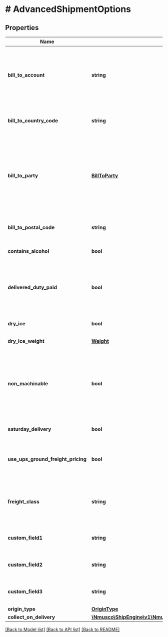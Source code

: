 # # AdvancedShipmentOptions

## Properties

Name | Type | Description | Notes
------------ | ------------- | ------------- | -------------
**bill_to_account** | **string** | This field is used to [bill shipping costs to a third party](https://www.shipengine.com/docs/shipping/bill-to-third-party/).  This field must be used in conjunction with the &#x60;bill_to_country_code&#x60;, &#x60;bill_to_party&#x60;, and &#x60;bill_to_postal_code&#x60; fields. | [optional] [default to 'null']
**bill_to_country_code** | **string** | The two-letter [ISO 3166-1 country code](https://en.wikipedia.org/wiki/ISO_3166-1) of the third-party that is responsible for shipping costs. | [optional] 
**bill_to_party** | [**BillToParty**](BillToParty.md) | Indicates whether to bill shipping costs to the recipient or to a third-party.  When billing to a third-party, the &#x60;bill_to_account&#x60;, &#x60;bill_to_country_code&#x60;, and &#x60;bill_to_postal_code&#x60; fields must also be set. | [optional] 
**bill_to_postal_code** | **string** | The postal code of the third-party that is responsible for shipping costs. | [optional] [default to 'null']
**contains_alcohol** | **bool** | Indicates that the shipment contains alcohol. | [optional] [default to false]
**delivered_duty_paid** | **bool** | Indicates that the shipper is paying the international delivery duties for this shipment.  This option is supported by UPS, FedEx, and DHL Express. | [optional] [default to false]
**dry_ice** | **bool** | Indicates if the shipment contain dry ice | [optional] [default to false]
**dry_ice_weight** | [**Weight**](Weight.md) | The weight of the dry ice in the shipment | [optional] 
**non_machinable** | **bool** | Indicates that the package cannot be processed automatically because it is too large or irregularly shaped. This is primarily for USPS shipments.  See [Section 1.2 of the USPS parcel standards](https://pe.usps.com/text/dmm300/101.htm#ep1047495) for details. | [optional] [default to false]
**saturday_delivery** | **bool** | Enables Saturday delivery, if supported by the carrier. | [optional] [default to false]
**use_ups_ground_freight_pricing** | **bool** | Whether to use [UPS Ground Freight pricing](https://www.shipengine.com/docs/shipping/ups-ground-freight/).  If enabled, then a &#x60;freight_class&#x60; must also be specified. | [optional] 
**freight_class** | **string** | The National Motor Freight Traffic Association [freight class](http://www.nmfta.org/pages/nmfc?AspxAutoDetectCookieSupport&#x3D;1), such as \&quot;77.5\&quot;, \&quot;110\&quot;, or \&quot;250\&quot;. | [optional] [default to 'null']
**custom_field1** | **string** | An arbitrary field that can be used to store information about the shipment. | [optional] [default to 'null']
**custom_field2** | **string** | An arbitrary field that can be used to store information about the shipment. | [optional] [default to 'null']
**custom_field3** | **string** | An arbitrary field that can be used to store information about the shipment. | [optional] [default to 'null']
**origin_type** | [**OriginType**](OriginType.md) |  | [optional] 
**collect_on_delivery** | [**\Nmusco\ShipEngine\v1\Nmusco\ShipEngine\v1\Models\CollectOnDelivery**](CollectOnDelivery.md) |  | [optional] 

[[Back to Model list]](../../README.md#documentation-for-models) [[Back to API list]](../../README.md#documentation-for-api-endpoints) [[Back to README]](../../README.md)


